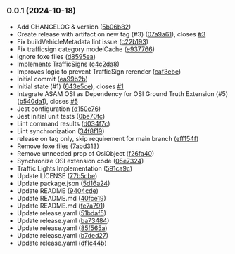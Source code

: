 ## <small>0.0.1 (2024-10-18)</small>

* Add CHANGELOG & version ([5b06b82](https://github.com/Lichtblick-Suite/asam-osi-converter/commit/5b06b82))
* Create release with artifact on new tag (#3) ([07a9a61](https://github.com/Lichtblick-Suite/asam-osi-converter/commit/07a9a61)), closes [#3](https://github.com/Lichtblick-Suite/asam-osi-converter/issues/3)
* Fix buildVehicleMetadata lint issue ([c22b193](https://github.com/Lichtblick-Suite/asam-osi-converter/commit/c22b193))
* Fix trafficsign category modelCache ([e937766](https://github.com/Lichtblick-Suite/asam-osi-converter/commit/e937766))
* ignore foxe files ([d8595ea](https://github.com/Lichtblick-Suite/asam-osi-converter/commit/d8595ea))
* Implements TrafficSigns ([c4c2da8](https://github.com/Lichtblick-Suite/asam-osi-converter/commit/c4c2da8))
* Improves logic to prevent TrafficSign rerender ([caf3ebe](https://github.com/Lichtblick-Suite/asam-osi-converter/commit/caf3ebe))
* Initial commit ([ea99b2b](https://github.com/Lichtblick-Suite/asam-osi-converter/commit/ea99b2b))
* Initial state (#1) ([643e5ce](https://github.com/Lichtblick-Suite/asam-osi-converter/commit/643e5ce)), closes [#1](https://github.com/Lichtblick-Suite/asam-osi-converter/issues/1)
* Integrate ASAM OSI as Dependency for OSI Ground Truth Extension (#5) ([b540da1](https://github.com/Lichtblick-Suite/asam-osi-converter/commit/b540da1)), closes [#5](https://github.com/Lichtblick-Suite/asam-osi-converter/issues/5)
* Jest configuration ([d150e76](https://github.com/Lichtblick-Suite/asam-osi-converter/commit/d150e76))
* Jest initial unit tests ([0be70fc](https://github.com/Lichtblick-Suite/asam-osi-converter/commit/0be70fc))
* Lint command results ([d034f7c](https://github.com/Lichtblick-Suite/asam-osi-converter/commit/d034f7c))
* Lint synchronization ([34f8f19](https://github.com/Lichtblick-Suite/asam-osi-converter/commit/34f8f19))
* release on tag only, skip requirement for main branch ([eff154f](https://github.com/Lichtblick-Suite/asam-osi-converter/commit/eff154f))
* Remove foxe files ([7abd313](https://github.com/Lichtblick-Suite/asam-osi-converter/commit/7abd313))
* Remove unneeded prop of OsiObject ([f26fa40](https://github.com/Lichtblick-Suite/asam-osi-converter/commit/f26fa40))
* Synchronize OSI extension code ([05e7324](https://github.com/Lichtblick-Suite/asam-osi-converter/commit/05e7324))
* Traffic Lights Implementation ([591ca9c](https://github.com/Lichtblick-Suite/asam-osi-converter/commit/591ca9c))
* Update LICENSE ([77b5cbe](https://github.com/Lichtblick-Suite/asam-osi-converter/commit/77b5cbe))
* Update package.json ([5d16a24](https://github.com/Lichtblick-Suite/asam-osi-converter/commit/5d16a24))
* Update README ([9404cde](https://github.com/Lichtblick-Suite/asam-osi-converter/commit/9404cde))
* Update README.md ([40fce19](https://github.com/Lichtblick-Suite/asam-osi-converter/commit/40fce19))
* Update README.md ([fe7a791](https://github.com/Lichtblick-Suite/asam-osi-converter/commit/fe7a791))
* Update release.yaml ([51bdaf5](https://github.com/Lichtblick-Suite/asam-osi-converter/commit/51bdaf5))
* Update release.yaml ([ba73484](https://github.com/Lichtblick-Suite/asam-osi-converter/commit/ba73484))
* Update release.yaml ([85f565a](https://github.com/Lichtblick-Suite/asam-osi-converter/commit/85f565a))
* Update release.yaml ([b7ded27](https://github.com/Lichtblick-Suite/asam-osi-converter/commit/b7ded27))
* Update release.yaml ([df1c44b](https://github.com/Lichtblick-Suite/asam-osi-converter/commit/df1c44b))

